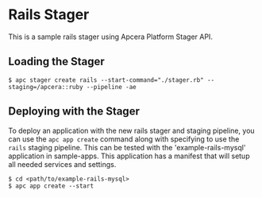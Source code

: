 # Rails Stager

This is a sample rails stager using Apcera Platform Stager API.

## Loading the Stager

```console
$ apc stager create rails --start-command="./stager.rb" --staging=/apcera::ruby --pipeline -ae
```

## Deploying with the Stager

To deploy an application with the new rails stager and staging pipeline, you can use the
`apc app create` command along with specifying to use the `rails` staging
pipeline. This can be tested with the 'example-rails-mysql' application in sample-apps.
This application has a manifest that will setup all needed services and settings.

```console
$ cd <path/to/example-rails-mysql>
$ apc app create --start
```
